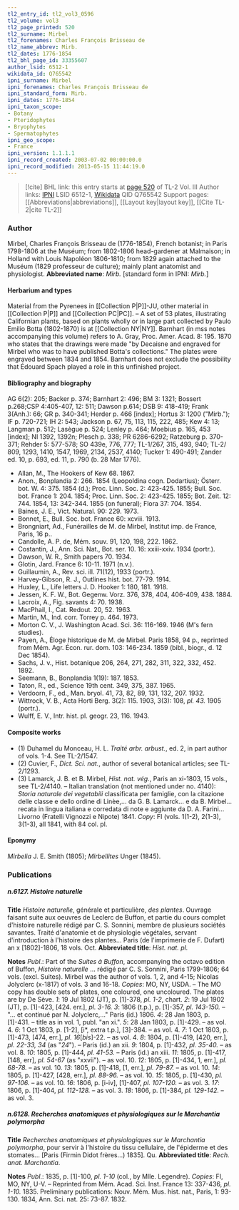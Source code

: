 ```yaml
---
tl2_entry_id: tl2_vol3_0596
tl2_volume: vol3
tl2_page_printed: 520
tl2_surname: Mirbel
tl2_forenames: Charles François Brisseau de
tl2_name_abbrev: Mirb.
tl2_dates: 1776-1854
tl2_bhl_page_id: 33355607
author_lsid: 6512-1
wikidata_id: Q765542
ipni_surname: Mirbel
ipni_forenames: Charles François Brisseau de
ipni_standard_form: Mirb.
ipni_dates: 1776-1854
ipni_taxon_scope: 
- Botany
- Pteridophytes
- Bryophytes
- Spermatophytes
ipni_geo_scope: 
- France
ipni_version: 1.1.1.1
ipni_record_created: 2003-07-02 00:00:00.0
ipni_record_modified: 2013-05-15 11:44:19.0
---
```


> [!cite] BHL link: this entry starts at [page 520](https://www.biodiversitylibrary.org/page/33355607) of TL-2 Vol. III
> Author links: [IPNI](https://www.ipni.org/a/6512-1) LSID 6512-1, [Wikidata](https://www.wikidata.org/wiki/Q765542) QID Q765542
> Support pages: [[Abbreviations|abbreviations]], [[Layout key|layout key]], [[Cite TL-2|cite TL-2]]

### Author

Mirbel, Charles François Brisseau de (1776-1854), French botanist; in Paris 1798-1806 at the Muséum; from 1802-1806 head-gardener at Malmaison; in Holland with Louis Napoléon 1806-1810; from 1829 again attached to the Muséum (1829 professeur de culture); mainly plant anatomist and physiologist. 
**Abbreviated name**: *Mirb.* \[standard form in IPNI: *Mirb.*\]

#### Herbarium and types

Material from the Pyrenees in [[Collection P|P]]-JU, other material in [[Collection P|P]] and [[Collection PC|PC]]. – A set of 53 plates, illustrating Californian plants, based on plants wholly or in large part collected by Paulo Emilio Botta (1802-1870) is at [[Collection NY|NY]]. Barnhart (in mss notes accompanying this volume) refers to A. Gray, Proc. Amer. Acad. 8: 195. 1870 who states that the drawings were made "by Decaisne and engraved for Mirbel who was to have published Botta's collections." The plates were engraved between 1834 and 1854. Barnhart does not exclude the possibility that Édouard Spach played a role in this unfinished project.

#### Bibliography and biography

AG 6(2): 205; Backer p. 374; Barnhart 2: 496; BM 3: 1321; Bossert p.268;CSP 4:405-407, 12: 511; Dawson p.614; DSB 9: 418-419; Frank 3(Anh.): 66; GR p. 340-341; Herder p. 466 \[index\]; Hortus 3: 1200 ("Mirb."); IF p. 720-721; IH 2: 543; Jackson p. 67, 75, 113, 115, 222, 485; Kew 4: 13; Langman p. 512; Lasègue p. 524; Lenley p. 464; Moebius p. 165, 453 \[index\]; NI 1392, 1392n; Plesch p. 338; PR 6286-6292; Ratzeburg p. 370-371; Rehder 5: 577-578; SO 439e, 776, 777; TL-1/267, 315, 493, 940; TL-2/ 809, 1293, 1410, 1547, 1969, 2134, 2537, 4140; Tucker 1: 490-491; Zander ed. 10, p. 693, ed. 11, p. 790 (b. 28 Mar 1776).
- Allan, M., The Hookers of Kew 68. 1867.
- Anon., Bonplandia 2: 266. 1854 (Leopoldina cogn. Dodartius); Österr. bot. W. 4: 375. 1854 (d.); Proc. Linn. Soc. 2: 423-425. 1855; Bull. Soc. bot. France 1: 204. 1854; Proc. Linn. Soc. 2: 423-425. 1855; Bot. Zeit. 12: 744. 1854, 13: 342-344. 1855 (on funeral); Flora 37: 704. 1854.
- Baines, J. E., Vict. Natural. 90: 229. 1973.
- Bonnet, E., Bull. Soc. bot. France 60: xcviii. 1913.
- Brongniart, Ad., Funérailles de M. de Mirbel, Institut imp. de France, Paris, 16 p..
- Candolle, A. P. de, Mém. souv. 91, 120, 198, 222. 1862.
- Costantin, J., Ann. Sci. Nat., Bot. ser. 10. 16: xxiii-xxiv. 1934 (portr.).
- Dawson, W. R., Smith papers 70. 1934.
- Glotin, Jard. France 6: 10-11. 1971 (n.v.).
- Guillaumin, A., Rev. sci. ill. 71(12), 1933 (portr.).
- Harvey-Gibson, R. J., Outlines hist. bot. 77-79. 1914.
- Huxley, L., Life letters J. D. Hooker 1: 180, 181. 1918.
- Jessen, K. F. W., Bot. Gegenw. Vorz. 376, 378, 404, 406-409, 438. 1884.
- Lacroix, A., Fig. savants 4: 70. 1938.
- MacPhail, I., Cat. Redout. 20, 52. 1963.
- Martin, M., Ind. corr. Torrey p. 464. 1973.
- Morton C. V., J. Washington Acad. Sci. 36: 116-169. 1946 (M's fern studies).
- Payen, A., Éloge historique de M. de Mirbel. Paris 1858, 94 p., reprinted from Mém. Agr. Écon. rur. dom. 103: 146-234. 1859 (bibl., biogr., d. 12 Dec 1854).
- Sachs, J. v., Hist. botanique 206, 264, 271, 282, 311, 322, 332, 452. 1892.
- Seemann, B., Bonplandia 1(19): 187. 1853.
- Taton, R., ed., Science 19th cent. 349, 375, 387. 1965.
- Verdoorn, F., ed., Man. bryol. 41, 73, 82, 89, 131, 132, 207. 1932.
- Wittrock, V. B., Acta Horti Berg. 3(2): 115. 1903, 3(3): 108, *pl. 43.* 1905 (portr.).
- Wulff, E. V., Intr. hist. pl. geogr. 23, 116. 1943.

#### Composite works

- (1) Duhamel du Monceau, H. L. *Traité arbr. arbust.*, ed. 2, in part author of vols. 1-4. See TL-2/1547.
- (2) Cuvier, F., *Dict. Sci. nat.*, author of several botanical articles; see TL-2/1293.
- (3) Lamarck, J. B. et B. Mirbel, *Hist. nat. vég.*, Paris an xi-1803, 15 vols., see TL-2/4140. – Italian translation (not mentioned under no. 4140): *Storia naturale dei vegetabili* classificata per famiglie, con la citazione delle classe e dello ordine di Linèe,... da G. B. Lamarck... e da B. Mirbel... recata in lingua italiana e corredata di note e aggiunte da D. A. Farini... Livorno (Fratelli Vignozzi e Nipote) 1841. *Copy*: FI (vols. 1(1-2), 2(1-3), 3(1-3), all 1841, with 84 col. pl.

#### Eponymy

*Mirbelia* J. E. Smith (1805); *Mirbellites* Unger (1845).

### Publications

##### n.6127. Histoire naturelle

**Title**
*Histoire naturelle*, générale et particulière, *des plantes*. Ouvrage faisant suite aux oeuvres de Leclerc de Buffon, et partie du cours complet d'histoire naturelle rédigé par C. S. Sonnini, membre de plusieurs sociétés savantes. Traité d'anatomie et de physiologie végétales, servant d'introduction à l'histoire des plantes... Paris (de l'imprimerie de F. Dufart) an x \[1802\]-1806, 18 vols. Oct.
**Abbreviated title**: *Hist. nat. pl.*

**Notes**
*Publ*.: Part of the *Suites à Buffon*, accompanying the octavo edition of Buffon, *Histoire naturelle* ... rédigé par C. S. Sonnini, Paris 1799-1806; 64 vols. (excl. Suites). Mirbel was the author of vols. 1, 2, and 4-15; Nicolas Jolyclerc (x-1817) of vols. 3 and 16-18. *Copies*: MO, NY, USDA. – The MO copy has double sets of plates, one coloured, one uncoloured. The plates are by De Sève.
*1*: 19 Jul 1802 (JT), p. \[1\]-378, *pl. 1-2*, chart.
*2*: 19 Jul 1902 (JT), p. \[1\]-423, \[424. err.\], *pl. 3-16.*
*3*: 1806 (t.p.), p. \[1\]-357, *pl. 143-150.* – "... et continué par N. Jolyclerc,..." Paris (id.) 1806.
*4*: 28 Jan 1803, p. \[1\]-431. – title as in vol. 1, publ. "an xi.".
*5*: 28 Jan 1803, p. \[1\]-429. – as vol. 4.
*6*: 1 Oct 1803, p. \[1-2\], \[i\*, extra t.p.\], \[3\]-384. – as vol. 4.
*7*: 1 Oct 1803, p. \[1\]-473, \[474, err.\], *pl. 16*\[*bis*\]-22. – as vol. 4.
*8*: 1804, p. \[1\]-419, \[420, err.\], *pl. 22-33, 34* (as "*24*"). – Paris (id.) an xii.
*9*: 1804, p. \[1\]-432, *pl. 35-40.* – as vol. 8.
*10*: 1805, p. \[1\]-444, *pl. 41-53.* – Paris (id.) an xiii.
*11*: 1805, p. \[1\]-417, \[148, err\], *pl. 54-67* (as "xxvii"). – as vol. 10.
*12*: 1805, p. \[1\]-434, 1, err.\], *pl. 68-78.* – as vol. 10.
*13*: 1805, p. \[1\]-418, \[1, err.\], *pl. 79-87.* – as vol. 10.
*14*: 1805, p. \[1\]-427, \[428, err.\], *pl. 88-96.* – as vol. 10.
*15*: 1805, p. \[1\]-430, *pl. 97-106.* – as vol. 10.
*16*: 1806, p. \[i-iv\], \[1\]-407, *pl. 107-120.* – as vol. 3.
*17*: 1806, p. \[1\]-404, *pl. 112-128.* – as vol. 3.
*18*: 1806, p. \[1\]-384, *pl. 129-142.* – as vol. 3.

##### n.6128. Recherches anatomiques et physiologiques sur le Marchantia polymorpha

**Title**
*Recherches anatomiques et physiologiques sur le Marchantia polymorpha*, pour servir à l'histoire du tissu cellulaire, de l'épiderme et des stomates... \[Paris (Firmin Didot frères...) 1835\]. Qu.
**Abbreviated title**: *Rech. anat. Marchantia*.

**Notes**
*Publ*.: 1835, p. \[1\]-100, *pl. 1-10* (col., by Mlle. Legendre). *Copies*: FI, MO, NY, U-V. – Reprinted from Mém. Acad. Sci. Inst. France 13: 337-436, *pl. 1-10.* 1835. Preliminary publications: Nouv. Mém. Mus. hist. nat., Paris, 1: 93-130. 1834, Ann. Sci. nat. 25: 73-87. 1832.

